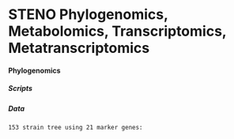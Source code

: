 # STENO Phylogenomics, Metabolomics, Transcriptomics, Metatranscriptomics
#### Phylogenomics
##### Scripts
##### Data
	153 strain tree using 21 marker genes: 
